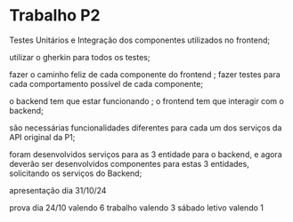 # Trabalho P2

Testes Unitários e Integração dos componentes utilizados no frontend;

utilizar o gherkin para todos os testes;

fazer o caminho feliz de cada componente do frontend ;
fazer testes para cada comportamento possível de cada componente;

o backend tem que estar funcionando ;
o frontend tem que interagir com o backend;

são necessárias funcionalidades diferentes para cada um dos serviços da API original da P1;

foram desenvolvidos serviços para as 3 entidade para o backend, 
e agora deverão ser desenvolvidos componentes para estas 3 entidades, solicitando os serviços do Backend;

apresentação dia 31/10/24

prova dia 24/10 valendo 6
trabalho valendo 3
sábado letivo valendo 1
